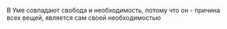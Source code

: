 В Уме совпадают свобода и необходимость, потому что он - причина всех вещей, является сам своей необходимостью
